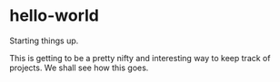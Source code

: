 hello-world
===========

Starting things up.


This is getting to be a pretty nifty and interesting way to keep track of projects. 
We shall see how this goes.
